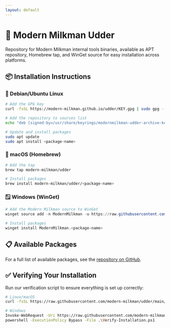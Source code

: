 ```yaml
---
layout: default
---
```


# 🥛 Modern Milkman Udder

Repository for Modern Milkman internal tools binaries, available as APT repository, Homebrew tap, and WinGet source for easy installation across platforms.

## 📦 Installation Instructions

### 🐧 Debian/Ubuntu Linux

```bash
# Add the GPG key
curl -fsSL https://modern-milkman.github.io/udder/KEY.gpg | sudo gpg --dearmor -o /usr/share/keyrings/modernmilkman-udder-archive-keyring.gpg

# Add the repository to sources list
echo "deb [signed-by=/usr/share/keyrings/modernmilkman-udder-archive-keyring.gpg] https://modern-milkman.github.io/udder/apt stable main" | sudo tee /etc/apt/sources.list.d/modernmilkman-udder.list

# Update and install packages
sudo apt update
sudo apt install <package-name>
```

### 🍎 macOS (Homebrew)

```bash
# Add the tap
brew tap modern-milkman/udder

# Install packages
brew install modern-milkman/udder/<package-name>
```

### 🪟 Windows (WinGet)

```powershell
# Add the Modern Milkman source to WinGet
winget source add -n ModernMilkman -u https://raw.githubusercontent.com/modern-milkman/udder/main/manifests

# Install packages
winget install ModernMilkman.<package-name>
```

## 📋 Available Packages

For a full list of available packages, see the [repository on GitHub](https://github.com/modern-milkman/udder).

## ✅ Verifying Your Installation

Run our verification script to ensure everything is set up correctly:

```bash
# Linux/macOS
curl -fsSL https://raw.githubusercontent.com/modern-milkman/udder/main/scripts/verify-installation.sh | bash

# Windows
Invoke-WebRequest -Uri https://raw.githubusercontent.com/modern-milkman/udder/main/scripts/Verify-Installation.ps1 -OutFile .\Verify-Installation.ps1
powershell -ExecutionPolicy Bypass -File .\Verify-Installation.ps1
```
